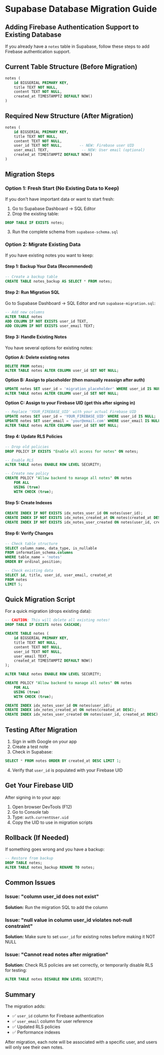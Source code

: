 # Supabase Database Migration Guide

## Adding Firebase Authentication Support to Existing Database

If you already have a `notes` table in Supabase, follow these steps to add Firebase authentication support.

## Current Table Structure (Before Migration)

```sql
notes (
    id BIGSERIAL PRIMARY KEY,
    title TEXT NOT NULL,
    content TEXT NOT NULL,
    created_at TIMESTAMPTZ DEFAULT NOW()
)
```

## Required New Structure (After Migration)

```sql
notes (
    id BIGSERIAL PRIMARY KEY,
    title TEXT NOT NULL,
    content TEXT NOT NULL,
    user_id TEXT NOT NULL,        -- NEW: Firebase user UID
    user_email TEXT,               -- NEW: User email (optional)
    created_at TIMESTAMPTZ DEFAULT NOW()
)
```

## Migration Steps

### Option 1: Fresh Start (No Existing Data to Keep)

If you don't have important data or want to start fresh:

1. Go to Supabase Dashboard → SQL Editor
2. Drop the existing table:
```sql
DROP TABLE IF EXISTS notes;
```

3. Run the complete schema from `supabase-schema.sql`

### Option 2: Migrate Existing Data

If you have existing notes you want to keep:

#### Step 1: Backup Your Data (Recommended)

```sql
-- Create a backup table
CREATE TABLE notes_backup AS SELECT * FROM notes;
```

#### Step 2: Run Migration SQL

Go to Supabase Dashboard → SQL Editor and run `supabase-migration.sql`:

```sql
-- Add new columns
ALTER TABLE notes 
ADD COLUMN IF NOT EXISTS user_id TEXT,
ADD COLUMN IF NOT EXISTS user_email TEXT;
```

#### Step 3: Handle Existing Notes

You have several options for existing notes:

**Option A: Delete existing notes**
```sql
DELETE FROM notes;
ALTER TABLE notes ALTER COLUMN user_id SET NOT NULL;
```

**Option B: Assign to placeholder (then manually reassign after auth)**
```sql
UPDATE notes SET user_id = 'migration_placeholder' WHERE user_id IS NULL;
ALTER TABLE notes ALTER COLUMN user_id SET NOT NULL;
```

**Option C: Assign to your Firebase UID (get this after signing in)**
```sql
-- Replace 'YOUR_FIREBASE_UID' with your actual Firebase UID
UPDATE notes SET user_id = 'YOUR_FIREBASE_UID' WHERE user_id IS NULL;
UPDATE notes SET user_email = 'your@email.com' WHERE user_email IS NULL;
ALTER TABLE notes ALTER COLUMN user_id SET NOT NULL;
```

#### Step 4: Update RLS Policies

```sql
-- Drop old policies
DROP POLICY IF EXISTS "Enable all access for notes" ON notes;

-- Enable RLS
ALTER TABLE notes ENABLE ROW LEVEL SECURITY;

-- Create new policy
CREATE POLICY "Allow backend to manage all notes" ON notes
    FOR ALL
    USING (true)
    WITH CHECK (true);
```

#### Step 5: Create Indexes

```sql
CREATE INDEX IF NOT EXISTS idx_notes_user_id ON notes(user_id);
CREATE INDEX IF NOT EXISTS idx_notes_created_at ON notes(created_at DESC);
CREATE INDEX IF NOT EXISTS idx_notes_user_created ON notes(user_id, created_at DESC);
```

#### Step 6: Verify Changes

```sql
-- Check table structure
SELECT column_name, data_type, is_nullable 
FROM information_schema.columns 
WHERE table_name = 'notes'
ORDER BY ordinal_position;

-- Check existing data
SELECT id, title, user_id, user_email, created_at 
FROM notes 
LIMIT 5;
```

## Quick Migration Script

For a quick migration (drops existing data):

```sql
-- CAUTION: This will delete all existing notes!
DROP TABLE IF EXISTS notes CASCADE;

CREATE TABLE notes (
    id BIGSERIAL PRIMARY KEY,
    title TEXT NOT NULL,
    content TEXT NOT NULL,
    user_id TEXT NOT NULL,
    user_email TEXT,
    created_at TIMESTAMPTZ DEFAULT NOW()
);

ALTER TABLE notes ENABLE ROW LEVEL SECURITY;

CREATE POLICY "Allow backend to manage all notes" ON notes
    FOR ALL
    USING (true)
    WITH CHECK (true);

CREATE INDEX idx_notes_user_id ON notes(user_id);
CREATE INDEX idx_notes_created_at ON notes(created_at DESC);
CREATE INDEX idx_notes_user_created ON notes(user_id, created_at DESC);
```

## Testing After Migration

1. Sign in with Google on your app
2. Create a test note
3. Check in Supabase:
```sql
SELECT * FROM notes ORDER BY created_at DESC LIMIT 1;
```

4. Verify that `user_id` is populated with your Firebase UID

## Get Your Firebase UID

After signing in to your app:
1. Open browser DevTools (F12)
2. Go to Console tab
3. Type: `auth.currentUser.uid`
4. Copy the UID to use in migration scripts

## Rollback (If Needed)

If something goes wrong and you have a backup:

```sql
-- Restore from backup
DROP TABLE notes;
ALTER TABLE notes_backup RENAME TO notes;
```

## Common Issues

### Issue: "column user_id does not exist"
**Solution:** Run the migration SQL to add the column

### Issue: "null value in column user_id violates not-null constraint"
**Solution:** Make sure to set `user_id` for existing notes before making it NOT NULL

### Issue: "Cannot read notes after migration"
**Solution:** Check RLS policies are set correctly, or temporarily disable RLS for testing:
```sql
ALTER TABLE notes DISABLE ROW LEVEL SECURITY;
```

## Summary

The migration adds:
- ✅ `user_id` column for Firebase authentication
- ✅ `user_email` column for user reference
- ✅ Updated RLS policies
- ✅ Performance indexes

After migration, each note will be associated with a specific user, and users will only see their own notes.

